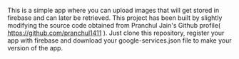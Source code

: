 This is a simple app where you can upload images that will get stored in firebase and can later be retrieved. This project has been built by slightly modifying the source code obtained from Pranchul Jain's Github profile( https://github.com/pranchul1411 ).
Just clone this repository, register your app with firebase and download your google-services.json file to make your version of the app.


